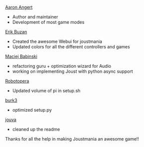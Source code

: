 [Aaron Angert](https://github.com/adangert)
* Author and maintainer
* Development of most game modes

[Erik Buzan](https://github.com/ericbuzan)
* Created the awesome Webui for joustmania
* Updated colors for all the different controllers and games

[Maciej Babinski](https://github.com/mbabinski-at-google)
* refactoring guru + optimization wizard for Audio
* working on implementing Joust with python async support

[Robotopera](https://github.com/Robotopera)
* Updated volume of pi in setup.sh

[burk3](https://github.com/burk3)
* optimized setup.py

[jouva](https://github.com/jouva)
* cleaned up the readme

Thanks for all the help in making Joustmania an awesome game!!
